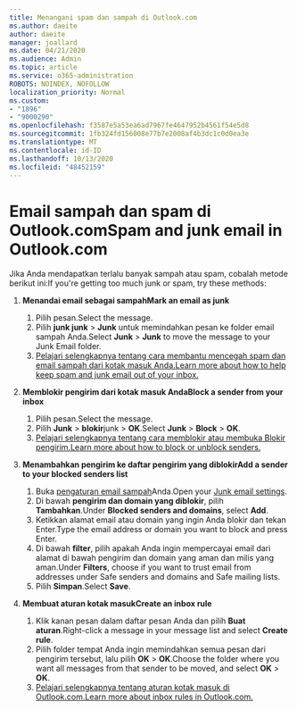 ```yaml
---
title: Menangani spam dan sampah di Outlook.com
ms.author: daeite
author: daeite
manager: joallard
ms.date: 04/21/2020
ms.audience: Admin
ms.topic: article
ms.service: o365-administration
ROBOTS: NOINDEX, NOFOLLOW
localization_priority: Normal
ms.custom:
- "1896"
- "9000290"
ms.openlocfilehash: f3587e5a53ea6ad7967fe4647952b4561f54e5d8
ms.sourcegitcommit: 1fb324fd156008e77b7e2008af4b3dc1c0d0ea3e
ms.translationtype: MT
ms.contentlocale: id-ID
ms.lasthandoff: 10/13/2020
ms.locfileid: "48452159"
---
```

# <a name="spam-and-junk-email-in-outlookcom"></a><span data-ttu-id="0ab5b-102">Email sampah dan spam di Outlook.com</span><span class="sxs-lookup"><span data-stu-id="0ab5b-102">Spam and junk email in Outlook.com</span></span>

<span data-ttu-id="0ab5b-103">Jika Anda mendapatkan terlalu banyak sampah atau spam, cobalah metode berikut ini:</span><span class="sxs-lookup"><span data-stu-id="0ab5b-103">If you're getting too much junk or spam, try these methods:</span></span>

1. <span data-ttu-id="0ab5b-104">**Menandai email sebagai sampah**</span><span class="sxs-lookup"><span data-stu-id="0ab5b-104">**Mark an email as junk**</span></span>
    1. <span data-ttu-id="0ab5b-105">Pilih pesan.</span><span class="sxs-lookup"><span data-stu-id="0ab5b-105">Select the message.</span></span>
    1. <span data-ttu-id="0ab5b-106">Pilih **junk junk**  >  **Junk** untuk memindahkan pesan ke folder email sampah Anda.</span><span class="sxs-lookup"><span data-stu-id="0ab5b-106">Select **Junk** > **Junk** to move the message to your Junk Email folder.</span></span>
    1. [<span data-ttu-id="0ab5b-107">Pelajari selengkapnya tentang cara membantu mencegah spam dan email sampah dari kotak masuk Anda.</span><span class="sxs-lookup"><span data-stu-id="0ab5b-107">Learn more about how to help keep spam and junk email out of your inbox.</span></span>](https://support.office.com/article/a3ece97b-82f8-4a5e-9ac3-e92fa6427ae4?wt.mc_id=Office_Outlook_com_Alchemy)

1. <span data-ttu-id="0ab5b-108">**Memblokir pengirim dari kotak masuk Anda**</span><span class="sxs-lookup"><span data-stu-id="0ab5b-108">**Block a sender from your inbox**</span></span>
    1. <span data-ttu-id="0ab5b-109">Pilih pesan.</span><span class="sxs-lookup"><span data-stu-id="0ab5b-109">Select the message.</span></span>
    1. <span data-ttu-id="0ab5b-110">Pilih **Junk**  >  **blokir**junk  >  **OK**.</span><span class="sxs-lookup"><span data-stu-id="0ab5b-110">Select **Junk** > **Block** > **OK**.</span></span>
    1. [<span data-ttu-id="0ab5b-111">Pelajari selengkapnya tentang cara memblokir atau membuka Blokir pengirim.</span><span class="sxs-lookup"><span data-stu-id="0ab5b-111">Learn more about how to block or unblock senders.</span></span>](https://support.office.com/article/afba1c94-77bb-4f50-8b85-057cf52f4d5e?wt.mc_id=Office_Outlook_com_Alchemy)

1. <span data-ttu-id="0ab5b-112">**Menambahkan pengirim ke daftar pengirim yang diblokir**</span><span class="sxs-lookup"><span data-stu-id="0ab5b-112">**Add a sender to your blocked senders list**</span></span>
    1. <span data-ttu-id="0ab5b-113">Buka [pengaturan email sampah](https://outlook.live.com/mail/options/mail/junkEmail/blockedSendersAndDomainsV2)Anda.</span><span class="sxs-lookup"><span data-stu-id="0ab5b-113">Open your [Junk email settings](https://outlook.live.com/mail/options/mail/junkEmail/blockedSendersAndDomainsV2).</span></span>
    1. <span data-ttu-id="0ab5b-114">Di bawah **pengirim dan domain yang diblokir**, pilih **Tambahkan**.</span><span class="sxs-lookup"><span data-stu-id="0ab5b-114">Under **Blocked senders and domains**, select **Add**.</span></span>
    1. <span data-ttu-id="0ab5b-115">Ketikkan alamat email atau domain yang ingin Anda blokir dan tekan Enter.</span><span class="sxs-lookup"><span data-stu-id="0ab5b-115">Type the email address or domain you want to block and press Enter.</span></span>
    1. <span data-ttu-id="0ab5b-116">Di bawah **filter**, pilih apakah Anda ingin mempercayai email dari alamat di bawah pengirim dan domain yang aman dan milis yang aman.</span><span class="sxs-lookup"><span data-stu-id="0ab5b-116">Under **Filters**, choose if you want to trust email from addresses under Safe senders and domains and Safe mailing lists.</span></span>
    1. <span data-ttu-id="0ab5b-117">Pilih **Simpan**.</span><span class="sxs-lookup"><span data-stu-id="0ab5b-117">Select **Save**.</span></span>

1. <span data-ttu-id="0ab5b-118">**Membuat aturan kotak masuk**</span><span class="sxs-lookup"><span data-stu-id="0ab5b-118">**Create an inbox rule**</span></span>
    1. <span data-ttu-id="0ab5b-119">Klik kanan pesan dalam daftar pesan Anda dan pilih **Buat aturan**.</span><span class="sxs-lookup"><span data-stu-id="0ab5b-119">Right-click a message in your message list and select **Create rule**.</span></span>
    1. <span data-ttu-id="0ab5b-120">Pilih folder tempat Anda ingin memindahkan semua pesan dari pengirim tersebut, lalu pilih **OK**  >  **OK**.</span><span class="sxs-lookup"><span data-stu-id="0ab5b-120">Choose the folder where you want all messages from that sender to be moved, and select **OK** > **OK**.</span></span>
    1. [<span data-ttu-id="0ab5b-121">Pelajari selengkapnya tentang aturan kotak masuk di Outlook.com.</span><span class="sxs-lookup"><span data-stu-id="0ab5b-121">Learn more about inbox rules in Outlook.com.</span></span>](https://support.office.com/article/4b094371-a5d7-49bd-8b1b-4e4896a7cc5d?wt.mc_id=Office_Outlook_com_Alchemy)
